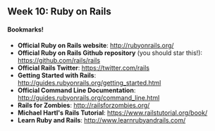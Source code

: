 ## Week 10:  Ruby on Rails


#### Bookmarks!
- **Official Ruby on Rails website**: http://rubyonrails.org/
- **Official Ruby on Rails Github repository** (you should star this!): https://github.com/rails/rails
- **Official Rails Twitter**: https://twitter.com/rails
- **Getting Started with Rails**: http://guides.rubyonrails.org/getting_started.html
- **Official Command Line Documentation**:  http://guides.rubyonrails.org/command_line.html
- **Rails for Zombies**: http://railsforzombies.org/
- **Michael Hartl's Rails Tutorial**: https://www.railstutorial.org/book/
- **Learn Ruby and Rails**: http://www.learnrubyandrails.com/
